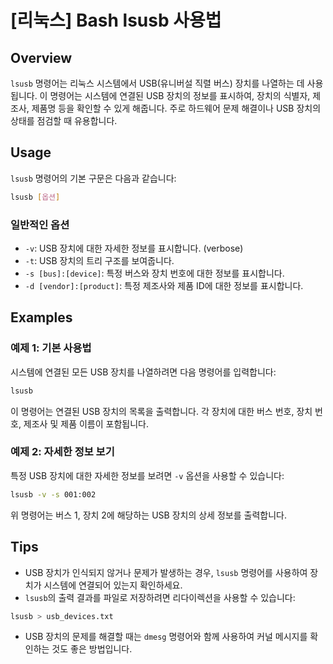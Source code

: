 # [리눅스] Bash lsusb 사용법

## Overview
`lsusb` 명령어는 리눅스 시스템에서 USB(유니버설 직렬 버스) 장치를 나열하는 데 사용됩니다. 이 명령어는 시스템에 연결된 USB 장치의 정보를 표시하여, 장치의 식별자, 제조사, 제품명 등을 확인할 수 있게 해줍니다. 주로 하드웨어 문제 해결이나 USB 장치의 상태를 점검할 때 유용합니다.

## Usage
`lsusb` 명령어의 기본 구문은 다음과 같습니다:

```bash
lsusb [옵션]
```

### 일반적인 옵션
- `-v`: USB 장치에 대한 자세한 정보를 표시합니다. (verbose)
- `-t`: USB 장치의 트리 구조를 보여줍니다.
- `-s [bus]:[device]`: 특정 버스와 장치 번호에 대한 정보를 표시합니다.
- `-d [vendor]:[product]`: 특정 제조사와 제품 ID에 대한 정보를 표시합니다.

## Examples
### 예제 1: 기본 사용법
시스템에 연결된 모든 USB 장치를 나열하려면 다음 명령어를 입력합니다:

```bash
lsusb
```

이 명령어는 연결된 USB 장치의 목록을 출력합니다. 각 장치에 대한 버스 번호, 장치 번호, 제조사 및 제품 이름이 포함됩니다.

### 예제 2: 자세한 정보 보기
특정 USB 장치에 대한 자세한 정보를 보려면 `-v` 옵션을 사용할 수 있습니다:

```bash
lsusb -v -s 001:002
```

위 명령어는 버스 1, 장치 2에 해당하는 USB 장치의 상세 정보를 출력합니다.

## Tips
- USB 장치가 인식되지 않거나 문제가 발생하는 경우, `lsusb` 명령어를 사용하여 장치가 시스템에 연결되어 있는지 확인하세요.
- `lsusb`의 출력 결과를 파일로 저장하려면 리다이렉션을 사용할 수 있습니다:

```bash
lsusb > usb_devices.txt
```

- USB 장치의 문제를 해결할 때는 `dmesg` 명령어와 함께 사용하여 커널 메시지를 확인하는 것도 좋은 방법입니다.